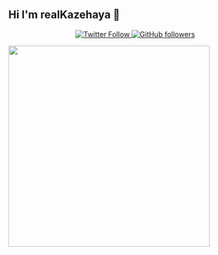 ## Hi I'm realKazehaya 👋

<p align="center" width="100%">
  <a href="https://twitter.com/realKazehaya">
  <img src="https://img.shields.io/twitter/follow/realKazehaya?style=flat-square&label=Twitter%20Followers" alt="Twitter Follow"/>
  </a>
  <a href="https://github.com/realKazehaya">
  <img src="https://img.shields.io/github/followers/realKazehaya?style=flat-square&label=Github%20Followers" alt="GitHub followers"/>
   </a>
</p>

<img align="center" src="https://github-readme-stats.vercel.app/api/top-langs/?username=realKazehaya&layout=compact&theme=react&langs_count=4" width="400"/>
